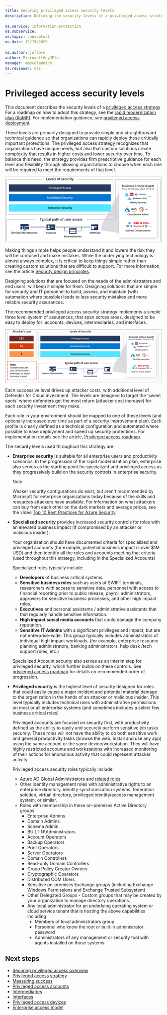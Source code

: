 ```yaml
---
title: Securing privileged access security levels
description: Defining the security levels of a privileged access strategy

ms.service: information-protection
ms.subservice: 
ms.topic: conceptual
ms.date: 12/15/2020

ms.author: joflore
author: MicrosoftGuyJFlo
manager: amycolannino
ms.reviewer: mas
---
```

# Privileged access security levels

This document describes the security levels of a [privileged access strategy](privileged-access-strategy.md) For a roadmap on how to adopt this strategy, see the [rapid modernization plan (RaMP)](security-rapid-modernization-plan.md). For implementation guidance, see [privileged access deployment](privileged-access-deployment.md)

These levels are primarily designed to provide simple and straightforward technical guidance so that organizations can rapidly deploy these critically important protections. The privileged access strategy recognizes that organizations have unique needs, but also that custom solutions create complexity that results in higher costs and lower security over time. To balance this need, the strategy provides firm prescriptive guidance for each level and flexibility through allowing organizations to choose when each role will be required to meet the requirements of that level.

![Defining three security levels](./media/privileged-access-security-levels/prescriptive-security-levels.png)

Making things simple helps people understand it and lowers the risk they will be confused and make mistakes. While the underlying technology is almost always complex, it is critical to keep things simple rather than creating custom solutions that are difficult to support. For more information, see the article [Security design principles](https://docs.microsoft.com/azure/architecture/framework/security/security-principles).

Designing solutions that are focused on the needs of the administrators and end users, will keep it simple for them. Designing solutions that are simple for security and IT personnel to build, assess, and maintain (with automation where possible) leads to less security mistakes and more reliable security assurances. 

The recommended privileged access security strategy implements a simple three level system of assurances, that span across areas, designed to be easy to deploy for: accounts, devices, intermediaries, and interfaces.  

![Increase attacker cost with each level of security investment](./media/privileged-access-security-levels/drive-attacker-cost-with-strategic-investments.png)

Each successive level drives up attacker costs, with additional level of Defender for Cloud investment. The levels are designed to target the 'sweet spots' where defenders get the most return (attacker cost increase) for each security investment they make.

Each role in your environment should be mapped to one of these levels (and optionally increased over time as part of a security improvement plan).  Each profile is clearly defined as a technical configuration and automated where possible to ease deployment and speed up security protections. For implementation details see the article, [Privileged access roadmap](security-rapid-modernization-plan.md).

The security levels used throughout this strategy are:

- **Enterprise security** is suitable for all enterprise users and productivity scenarios. In the progression of the rapid modernization plan, enterprise also serves as the starting point for specialized and privileged access as they progressively build on the security controls in enterprise security.

   > [!NOTE]
   > Weaker security configurations do exist, but aren't recommended by Microsoft for enterprise organizations today because of the skills and resources attackers have available. For information on what attackers can buy from each other on the dark markets and average prices, see the video [Top 10 Best Practices for Azure Security](https://techcommunity.microsoft.com/t5/video-hub/top-10-best-practices-for-azure-security/m-p/1698837)

- **Specialized security** provides increased security controls for roles with an elevated business impact (if compromised by an attacker or malicious insider).

   Your organization should have documented criteria for specialized and privileged accounts (for example, potential business impact is over $1M USD) and then identify all the roles and accounts meeting that criteria. (used throughout this strategy, including in the Specialized Accounts)

   Specialized roles typically include:

   - **Developers** of business critical systems.
   - **Sensitive business roles** such as users of SWIFT terminals, researchers with access to sensitive data, personnel with access to financial reporting prior to public release, payroll administrators, approvers for sensitive business processes, and other high impact roles.  
   - **Executives** and personal assistants / administrative assistants that that regularly handle sensitive information.
   - **High impact social media accounts** that could damage the company reputation.
   - **Sensitive IT Admins** with a significant privileges and impact, but are not enterprise-wide. This group typically includes administrators of individual high impact workloads. (for example, enterprise resource planning administrators, banking administrators, help desk /tech support roles, etc.)

   Specialized Account security also serves as an interim step for privileged security, which further builds on these controls. See [privileged access roadmap](security-rapid-modernization-plan.md) for details on recommended order of progression.

- **Privileged security** is the highest level of security designed for roles that could easily cause a major incident and potential material damage to the organization in the hands of an attacker or malicious insider. This level typically includes technical roles with administrative permissions on most or all enterprise systems (and sometimes includes a select few business critical roles)

   Privileged accounts are focused on security first, with productivity defined as the ability to easily and securely perform sensitive job tasks securely. These roles will not have the ability to do both sensitive work and general productivity tasks (browse the web, install and use any app) using the same account or the same device/workstation. They will have highly restricted accounts and workstations with increased monitoring of their actions for anomalous activity that could represent attacker activity. 

   Privileged access security roles typically include:

   - Azure AD Global Administrators and [related roles](https://docs.microsoft.com/azure/active-directory/roles/permissions-reference)
   - Other identity management roles with administrative rights to an enterprise directory, identity synchronization systems, federation solution, virtual directory, privileged identity/access management system, or similar.  
   - Roles with membership in these on-premises Active Directory groups
      - Enterprise Admins
      - Domain Admins
      - Schema Admin
      - BUILTIN\Administrators
      - Account Operators
      - Backup Operators
      - Print Operators
      - Server Operators
      - Domain Controllers
      - Read-only Domain Controllers
      - Group Policy Creator Owners
      - Cryptographic Operators
      - Distributed COM Users
      - Sensitive on-premises Exchange groups (including Exchange Windows Permissions and Exchange Trusted Subsystem) 
      - Other Delegated Groups - Custom groups that may be created by your organization to manage directory operations.
      - Any local administrator for an underlying operating system or cloud service tenant that is hosting the above capabilities including
         - Members of local administrators group
         - Personnel who know the root or built in administrator password
         - Administrators of any management or security tool with agents installed on those systems

## Next steps

- [Securing privileged access overview](overview.md)
- [Privileged access strategy](privileged-access-strategy.md)
- [Measuring success](privileged-access-success-criteria.md)
- [Privileged access accounts](privileged-access-accounts.md)
- [Intermediaries](privileged-access-intermediaries.md)
- [Interfaces](privileged-access-interfaces.md)
- [Privileged access devices](privileged-access-devices.md)
- [Enterprise access model](privileged-access-access-model.md)
